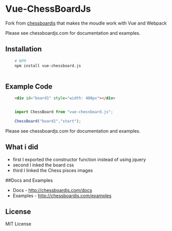 # Vue-ChessBoardJs


Fork from [chessboardjs](https://github.com/oakmac/chessboardjs) that makes the moudle work with Vue and Webpack

Please see chessboardjs.com for documentation and examples.

## Installation 


```sh
    # NPM
    npm install vue-chessboard.js
    
```

## Example Code

```html
    <div id="board1" style="width: 400px"></div>
```
```js

    import ChessBoard from "vue-chessboard.js";

    ChessBoard("board1","start");

```
Please see chessboardjs.com for documentation and examples.

## What i did 


- first I exported the constructor function instead of using jquery   
- second I inked the board css 
- third I linked the Chess pisces images 

##Docs and Examples

- Docs - <http://chessboardjs.com/docs>
- Examples - <http://chessboardjs.com/examples>

## License

MIT License


